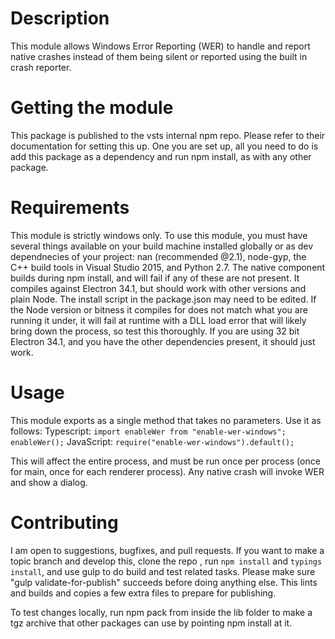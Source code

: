 # Description
This module allows Windows Error Reporting (WER) to handle and report native crashes instead of them being silent or reported using the built in crash reporter. 

# Getting the module
This package is published to the vsts internal npm repo. Please refer to their documentation for setting this up. One you are set up, all you need to do is add this package as a dependency and run npm install, as with any other package. 

# Requirements
This module is strictly windows only. 
To use this module, you must have several things available on your build machine installed globally or as dev dependnecies of your project: nan (recommended @2.1), node-gyp, the C++ build tools in Visual Studio 2015, and Python 2.7. The native component builds during npm install, and  will fail if any of these are not present. 
It compiles against Electron 34.1, but should work with other versions and plain Node. The install script in the package.json may need to be edited. If the Node version or bitness it compiles for does not match what you are running it under, it will fail at runtime with a DLL load error that will likely bring down the process, so test this thoroughly. If you are using 32 bit Electron 34.1, and you have the other dependencies present, it should just work. 

# Usage
This module exports as a single method that takes no parameters. Use it as follows: 
Typescript: 
`import enableWer from "enable-wer-windows";`
`enableWer();`
JavaScript:
`require("enable-wer-windows").default();`

This will affect the entire process, and must be run once per process (once for main, once for each renderer process). Any native crash will invoke WER and show a dialog. 

# Contributing
I am open to suggestions, bugfixes, and pull requests. If you want to make a topic branch and develop this, clone the repo , run `npm install` and `typings install`, and use gulp to do build and test related tasks. Please make sure "gulp validate-for-publish" succeeds before doing anything else. This lints and builds and copies a few extra files to prepare for publishing. 

To test changes locally, run npm pack from inside the lib folder to make a tgz archive that other packages can use by pointing npm install at it. 